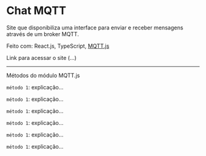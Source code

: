 # Chat MQTT

Site que disponibiliza uma interface para enviar e receber mensagens através de um broker MQTT.

Feito com: React.js, TypeScript, [MQTT.js](https://github.com/mqttjs)

Link para acessar o site (...)

<hr>

Métodos do módulo MQTT.js

`método 1`: explicação...

`método 1`: explicação...

`método 1`: explicação...

`método 1`: explicação...

`método 1`: explicação...

`método 1`: explicação...
